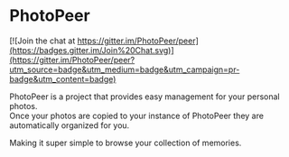 # PhotoPeer

[![Join the chat at https://gitter.im/PhotoPeer/peer](https://badges.gitter.im/Join%20Chat.svg)](https://gitter.im/PhotoPeer/peer?utm_source=badge&utm_medium=badge&utm_campaign=pr-badge&utm_content=badge)

PhotoPeer is a project that provides easy management for your personal photos.  
Once your photos are copied to your instance of PhotoPeer they are automatically organized for you.

Making it super simple to browse your collection of memories.
